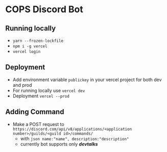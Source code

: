 # COPS Discord Bot

## Running locally

- ```yarn --frozen-lockfile```
- ```npm i -g vercel```
- ```vercel login```

## Deployment

- Add environment variable ```publickey``` in your vercel project for both dev and prod
- For running locally use ```vercel dev```
- Deployment ```vercel --prod```

## Adding Command

- Make a POST request to ```https://discord.com/api/v8/applications/<application number>/guilds/<guild id>/commands/```
  - with ```json name:"name", description:"description"```
  - currently bot supports only _**devtalks**_
